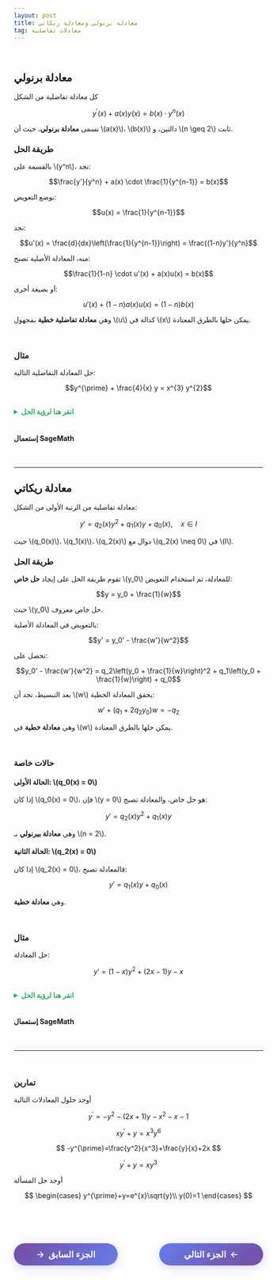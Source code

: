 ```yaml
---
layout: post
title: معادلة برنولي ومعادلة ريكاتي 
tag: معادلات تفاضلية
---
```


<br>

## معادلة برنولي

كل معادلة تفاضلية من الشكل

$$y^{\prime}(x)+ a(x) y(x) = b(x) \cdot y^n(x)$$

تسمى **معادلة برنولي**، حيث أن \\(a(x)\\)، \\(b(x)\\) دالتين، و \\(n \geq 2\\) ثابت.

### طريقة الحل

بالقسمة على \\(y^n\\)، نجد:

$$\frac{y'}{y^n} + a(x) \cdot \frac{1}{y^{n-1}} = b(x)$$

بوضع التعويض:

$$u(x) = \frac{1}{y^{n-1}}$$

نجد:

$$u'(x) = \frac{d}{dx}\left(\frac{1}{y^{n-1}}\right) = \frac{(1-n)y'}{y^n}$$

منه، المعادلة الأصلية تصبح:

$$\frac{1}{1-n} \cdot u'(x) + a(x)u(x) = b(x)$$

أو بصيغة أخرى:

$$u'(x) + (1-n)a(x)u(x) = (1-n)b(x)$$

وهي **معادلة تفاضلية خطية** بمجهول \\(u\\) كدالة في \\(x\\) يمكن حلها بالطرق المعتادة.

<br>

### مثال

حل المعادلة التفاضلية التالية:

$$y^{\prime} + \frac{4}{x} y =  x^{3} y^{2}$$

<br>
<details>
  <summary style="color: #27ae60; font-weight: bold;"> انقر هنا لرؤية الحل</summary>

<br>


<b>الخطوة 1:</b> 

هنا: 

$$ a(x) = \frac{4}{x},\quad b(x) = x^3,\quad  n = 2 $$

بالقسمة على $y^2$ نجد

$$\frac{y^{\prime}}{y^{2}}+ \frac{4}{x}\frac{y^{\prime}}{y}=  x^{3} $$

<br>

<b>الخطوة 2:</b> التعويض

نضع 

$$u = \frac{1}{y^{n-1}} = \frac{1}{y}$$

إذن: $ u^{\prime} = -\frac{y^{\prime}}{y^2}$ أو $y^{\prime} = -y^2 u^{\prime}$

<br>

<b>الخطوة 3:</b>  التعويض في المعادلة الأصلية

$$- u^{\prime} + \frac{4}{x} u = x^3 $$

<br>

<b>الخطوة 4:</b> 
حل المعادلة الخطية

هذه معادلة خطية من الدرجة الأولى في $u$. عامل المكاملة هو:

$$
\begin{split}
\alpha(x) &= e^{\int \frac{-4}{x} dx} \\
&= e^{-\ln(x^4)\\
&= \frac{1}{x^4}
\end{split}
$$


نضرب المعادلة في عامل المكاملة

$$ u^{\prime} \frac{1}{x^4} + \frac{-4}{x^5}  u = \frac{1}{x}$$

<br>

<b>الخطوة 5:</b> 
المكاملة

$$(\frac{u}{x^4})^{\prime}=\frac{1}{x}$$

<br>

<b>الحل النهائي:</b> 

$$\frac{u}{x^4} = \ln|x|+c$$

وبالتالي:

$$\frac{1}{y(x)}=u(x) = (\ln|x|+c)x^4$$

</details>
<br>

#### إستعمال SageMath

<div class="sage">
  <script type="text/x-sage">
x = var("x")
y = function('y')(x)
eq = diff(y,x)+4*y/x == x^3*y^2  # تعريف المعادلة
solution = desolve(eq, y,show_method=True,contrib_ode=True)  # حل المعادلة
print("الحل العام:")
pretty_print(solution)
  </script>
</div>

<br>

---

## معادلة ريكاتي

معادلة تفاضلية من الرتبة الأولى من الشكل:

$$y' = q_2(x)y^2 + q_1(x)y + q_0(x), \quad x \in I$$

حيث \\(q_0(x)\\)، \\(q_1(x)\\)، \\(q_2(x)\\) دوال مع \\(q_2(x) \neq 0\\) في \\(I\\).

### طريقة الحل

تقوم طريقة الحل على إيجاد **حل خاص** \\(y_0\\) للمعادلة، ثم استخدام التعويض:

$$y = y_0 + \frac{1}{w}$$

حيث \\(y_0\\) حل خاص معروف.

بالتعويض في المعادلة الأصلية:

$$y' = y_0' - \frac{w'}{w^2}$$

نحصل على:

$$y_0' - \frac{w'}{w^2} = q_2\left(y_0 + \frac{1}{w}\right)^2 + q_1\left(y_0 + \frac{1}{w}\right) + q_0$$

بعد التبسيط، نجد أن \\(w\\) يحقق المعادلة الخطية:

$$w' + (q_1 + 2q_2 y_0)w = -q_2$$

وهي **معادلة خطية** في \\(w\\) يمكن حلها بالطرق المعتادة.

<br>

### حالات خاصة

#### الحالة الأولى: \\(q_0(x) = 0\\)

إذا كان \\(q_0(x) = 0\\)، فإن \\(y = 0\\) هو حل خاص، والمعادلة تصبح:

$$y' = q_2(x) y^2 + q_1(x)y$$

وهي **معادلة بيرنولي** بـ \\(n = 2\\).

#### الحالة الثانية: \\(q_2(x) = 0\\)

إذا كان \\(q_2(x) = 0\\)، فالمعادلة تصبح:

$$y' = q_1(x) y + q_0(x)$$

وهي  **معادلة خطية**.

<br>

### مثال

حل المعادلة:

$$y' = (1-x) y^2 + (2x-1) y - x$$

<br>
<details>
  <summary style="color: #27ae60; font-weight: bold;"> انقر هنا لرؤية الحل</summary>

<br>


<b>الخطوة 1:</b>  تحديد المعاملات

$$q_0(x) = -x,  q_1(x) = 2x-1, q_2(x) = 1-x$$

<br>

<b>الخطوة 2:</b>  البحث عن حل خاص

نجرب $ y_0 = 1 $. نتحقق:

$$y_0' = 0$$
$$(1-x)(1)^2 + (2x-1)(1) + (-x) = 1-x + 2x-1 - x = 0$$

إذن $ y_0 = 1 $ هو حل خاص.


<br>

<b>الخطوة 3:</b>  التعويض $ y = 1 + \frac{1}{w} $ 

المعادلة في  $w$  تصبح:

$$w' + [2x-1 + 2(1-x)(1)]w = -(1-x)$$

$$w' + (2x-1 + 2-2x)w = -(1-x)$$

$$w' + w = x-1$$

<b>الخطوة 4:</b>  حل المعادلة الخطية

الحل المتجانس: $w_h = Ce^{-x}$

الحل الخاص: نجرب $w_p = ax + b$

$$a + ax + b = x - 1$$

إذن $ a = 1$ و $a + b = -1$، فـ $b = -2$

الحل العام: $w = Ce^{-x} + x - 2$

<br>

<b>الحل النهائي:</b> 


$$\boxed{y = 1 + \frac{1}{Ce^{-x} + x - 2} }$$

</details>
<br>

#### إستعمال SageMath

<div class="sage">
  <script type="text/x-sage">
x = var("x")
y = function('y')(x)
eq = diff(y,x) == (1-x)*y^2 + (2*x-1)*y - x  # تعريف المعادلة
solution = desolve(eq, y,show_method=True,contrib_ode=True)  # حل المعادلة
print("الحل العام:")
pretty_print(solution)
  </script>
</div>






<br>



---

<br>



### تمارين


أوجد حلول المعادلات التالية


$$
y^{\prime}=-y^2-(2x+1)y-x^2-x-1
$$

$$
xy^{\prime}+y=x^3y^6
$$


$$
-y^{\prime}=\frac{y^2}{x^3}+\frac{y}{x}+2x
$$


$$
y^{\prime}+y=xy^3
$$

أوجد حل المسألة

$$
\begin{cases}
    y^{\prime}+y=e^{x}\sqrt{y}\\
    y(0)=1
\end{cases}
$$










<br>


<br>

<style>
.nav-buttons {
    display: flex;
    justify-content: space-between;
    align-items: center;
    margin: 40px 0;
    gap: 20px;
}
.nav-btn {
    background: linear-gradient(135deg, #667eea, #764ba2);
    color: white;
    border: none;
    padding: 12px 30px;
    border-radius: 25px;
    font-size: 1.1rem;
    font-weight: 600;
    cursor: pointer;
    transition: all 0.3s ease;
    box-shadow: 0 4px 15px rgba(102, 126, 234, 0.3);
    text-decoration: none;
    display: inline-flex;
    align-items: center;
    min-width: 150px;
    justify-content: center;
}
.nav-btn:hover {
    transform: translateY(-2px);
    box-shadow: 0 6px 20px rgba(102, 126, 234, 0.4);
    color: white;
    text-decoration: none;
}
.prev-btn {
    background: linear-gradient(135deg, #764ba2, #667eea);
}
.next-btn {
    background: linear-gradient(135deg, #667eea, #764ba2);
}
.arrow-right {
    margin-left: 8px;
    transition: transform 0.3s ease;
}
.arrow-left {
    margin-right: 8px;
    transition: transform 0.3s ease;
}
.nav-btn:hover .arrow-right {
    transform: translateX(3px);
}
.nav-btn:hover .arrow-left {
    transform: translateX(-3px);
}
@media (max-width: 768px) {
    .nav-buttons {
        flex-direction: column;
        gap: 15px;
    }
    .nav-btn {
        width: 100%;
        max-width: 300px;
    }
}
</style>

<div class="nav-buttons">
    <a href="https://bmdz1.github.io/Diff_equa1/" class="nav-btn prev-btn">
        <span class="arrow-left">→</span>الجزء السابق
    </a>
    <a href="https://bmdz1.github.io/Diff_equa3/" class="nav-btn next-btn">
        الجزء التالي<span class="arrow-right">←</span>
    </a>
</div>
